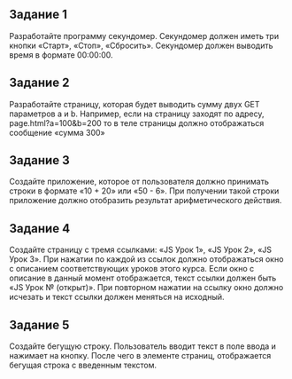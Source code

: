 ﻿## Задание 1 
Разработайте программу секундомер. Секундомер должен иметь три кнопки «Старт», «Стоп», «Сбросить». Секундомер должен выводить время в формате 00:00:00. 
 
## Задание 2 
Разработайте страницу, которая будет выводить сумму двух GET параметров a и b. Например, если на страницу заходят по адресу, 
page.html?a=100&b=200 то в теле страницы должно отображаться сообщение «сумма 300» 
 
## Задание 3 
Создайте приложение, которое от пользователя должно принимать строки в формате «10 + 20» или «50 - 6». 
При получении такой строки приложение должно отобразить результат арифметического действия. 
 
## Задание 4 
Создайте страницу с тремя ссылками: «JS Урок 1», «JS Урок 2», «JS Урок 3». При нажатии по каждой из ссылок должно отображаться окно с описанием соответствующих уроков этого курса. 
Если окно с описание в данный момент отображается, текст ссылки должен быть «JS Урок № (открыт)». При повторном нажатии на ссылку окно должно исчезать и текст ссылки должен меняться на исходный. 
 
## Задание 5 
Создайте бегущую строку. Пользователь вводит текст в поле ввода и нажимает на кнопку. После чего в элементе страниц, отображается бегущая строка с введенным текстом. 